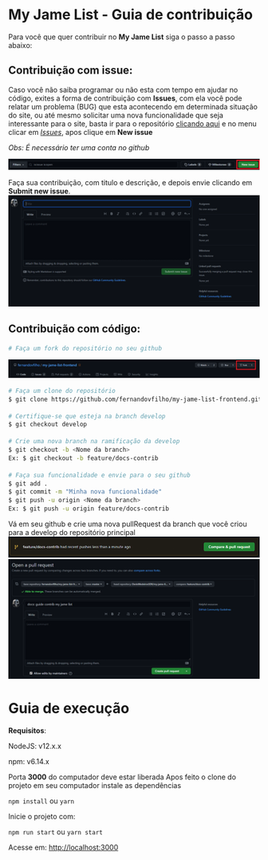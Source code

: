 # My Jame List - Guia de contribuição

Para você que quer contribuir no **My Jame List** siga o passo a passo abaixo:

## Contribuição com issue:

Caso você não saiba programar ou não esta com tempo em ajudar no código, exites
a forma de contribuição com **Issues**, com ela você pode relatar um problema (BUG) que esta acontecendo em determinada situação do site, ou até mesmo solicitar uma nova funcionalidade que seja interessante para o site, basta ir para o repositório [clicando aqui](https://github.com/fernandovfilho/my-jame-list-frontend) e no menu clicar em [_Issues_](https://github.com/fernandovfilho/my-jame-list-frontend/issues), apos clique em **New issue**

_Obs: É necessário ter uma conta no github_

![Issue](./.github/issue.png)

Faça sua contribuição, com titulo e descrição, e depois envie clicando em **Submit new issue**.
![Issue](./.github/issueContrib.png)

## Contribuição com código:

```bash
# Faça um fork do repositório no seu github
```

![fork](./.github/fork.png)

```bash
# Faça um clone do repositório
$ git clone https://github.com/fernandovfilho/my-jame-list-frontend.git

# Certifique-se que esteja na branch develop
$ git checkout develop

# Crie uma nova branch na ramificação da develop
$ git checkout -b <Nome da branch>
Ex: $ git checkout -b feature/docs-contrib

# Faça sua funcionalidade e envie para o seu github
$ git add .
$ git commit -m "Minha nova funcionalidade"
$ git push -u origin <Nome da branch>
Ex: $ git push -u origin feature/docs-contrib

```

Vá em seu github e crie uma nova pullRequest da branch que você criou para a develop do repositório principal
![pullRequest](./.github/pullRequest.png)
![pullRequestContrib](./.github/pullRequestContrib.png)

# Guia de execução

**Requisitos**:

NodeJS: v12.x.x

npm: v6.14.x

Porta **3000** do computador deve estar liberada
Apos feito o clone do projeto em seu computador instale as dependências

`npm install` ou `yarn`

Inicie o projeto com:

`npm run start` ou `yarn start`

Acesse em: [http://localhost:3000](http://localhost:3000)
